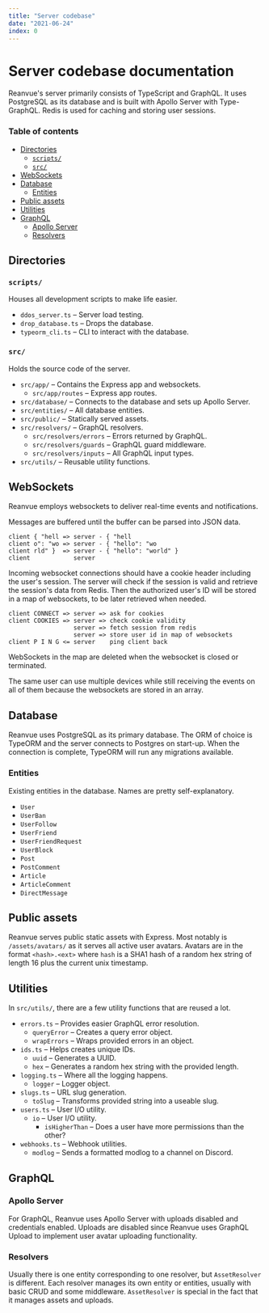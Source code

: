 ```yaml
---
title: "Server codebase"
date: "2021-06-24"
index: 0
---
```


<h1>Server codebase documentation</h1>

Reanvue's server primarily consists of TypeScript and GraphQL.
It uses PostgreSQL as its database and is built with Apollo Server with Type-GraphQL. Redis is used for caching and storing user sessions.

### Table of contents

- [Directories](#directories)
  - [`scripts/`](#scripts)
  - [`src/`](#src)
- [WebSockets](#websockets)
- [Database](#database)
  - [Entities](#entities)
- [Public assets](#public-assets)
- [Utilities](#utilities)
- [GraphQL](#graphql)
  - [Apollo Server](#apollo-server)
  - [Resolvers](#resolvers)

## Directories

### `scripts/`

Houses all development scripts to make life easier.

- `ddos_server.ts` – Server load testing.
- `drop_database.ts` – Drops the database.
- `typeorm_cli.ts` – CLI to interact with the database.

### `src/`

Holds the source code of the server.

- `src/app/` – Contains the Express app and websockets.
  - `src/app/routes` – Express app routes.
- `src/database/` – Connects to the database and sets up Apollo Server.
- `src/entities/` – All database entities.
- `src/public/` – Statically served assets.
- `src/resolvers/` – GraphQL resolvers.
  - `src/resolvers/errors` – Errors returned by GraphQL.
  - `src/resolvers/guards` – GraphQL guard middleware.
  - `src/resolvers/inputs` – All GraphQL input types.
- `src/utils/` – Reusable utility functions.

## WebSockets

Reanvue employs websockets to deliver real-time events and notifications.

Messages are buffered until the buffer can be parsed into JSON data.

```
client { "hell => server - { "hell
client o": "wo => server - { "hello": "wo
client rld" }  => server - { "hello": "world" }
client            server
```

Incoming websocket connections should have a cookie header including the user's session.
The server will check if the session is valid and retrieve the session's data from Redis.
Then the authorized user's ID will be stored in a map of websockets, to be later retrieved when needed.

```
client CONNECT => server => ask for cookies
client COOKIES => server => check cookie validity
                  server => fetch session from redis
                  server => store user id in map of websockets
client P I N G <= server    ping client back
```

WebSockets in the map are deleted when the websocket is closed or terminated.

The same user can use multiple devices while still receiving the events on all of them because the websockets are stored in an array.

## Database

Reanvue uses PostgreSQL as its primary database.
The ORM of choice is TypeORM and the server connects to Postgres on start-up.
When the connection is complete, TypeORM will run any migrations available.

### Entities

Existing entities in the database. Names are pretty self-explanatory.

- `User`
- `UserBan`
- `UserFollow`
- `UserFriend`
- `UserFriendRequest`
- `UserBlock`
- `Post`
- `PostComment`
- `Article`
- `ArticleComment`
- `DirectMessage`

## Public assets

Reanvue serves public static assets with Express.
Most notably is `/assets/avatars/` as it serves all active user avatars.
Avatars are in the format `<hash>.<ext>` where `hash` is a SHA1 hash of a random hex string of length 16 plus the current unix timestamp.

## Utilities

In `src/utils/`, there are a few utility functions that are reused a lot.

- `errors.ts` – Provides easier GraphQL error resolution.
  - `queryError` – Creates a query error object.
  - `wrapErrors` – Wraps provided errors in an object.
- `ids.ts` – Helps creates unique IDs.
  - `uuid` – Generates a UUID.
  - `hex` – Generates a random hex string with the provided length.
- `logging.ts` – Where all the logging happens.
  - `logger` – Logger object.
- `slugs.ts` – URL slug generation.
  - `toSlug` – Transforms provided string into a useable slug.
- `users.ts` – User I/O utility.
  - `io` – User I/O utility.
    - `isHigherThan` – Does a user have more permissions than the other?
- `webhooks.ts` – Webhook utilities.
  - `modlog` – Sends a formatted modlog to a channel on Discord.

## GraphQL

### Apollo Server

For GraphQL, Reanvue uses Apollo Server with uploads disabled and credentials enabled.
Uploads are disabled since Reanvue uses GraphQL Upload to implement user avatar uploading functionality.

### Resolvers

Usually there is one entity corresponding to one resolver, but `AssetResolver` is different.
Each resolver manages its own entity or entities, usually with basic CRUD and some middleware.
`AssetResolver` is special in the fact that it manages assets and uploads.
